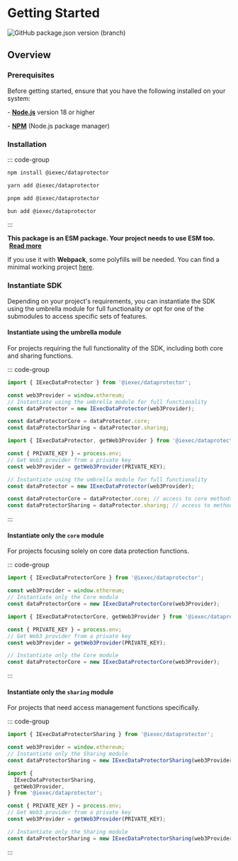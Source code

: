 # Getting Started

![GitHub package.json version (branch)](https://img.shields.io/github/package-json/v/iExecBlockchainComputing/dataprotector-sdk/main?color=green)

## Overview

### Prerequisites

Before getting started, ensure that you have the following installed on your
system:

\- [**Node.js**](https://nodejs.org/en/) version 18 or higher

\- [**NPM**](https://docs.npmjs.com/) (Node.js package manager)

### Installation

::: code-group

```sh [npm]
npm install @iexec/dataprotector
```

```sh [yarn]
yarn add @iexec/dataprotector
```

```sh [pnpm]
pnpm add @iexec/dataprotector
```

```sh [bun]
bun add @iexec/dataprotector
```

:::

**This package is an ESM package. Your project needs to use ESM too.**
&nbsp;[**Read more**](https://gist.github.com/sindresorhus/a39789f98801d908bbc7ff3ecc99d99c)

If you use it with **Webpack**, some polyfills will be needed. You can find a
minimal working project
[here](https://github.com/iExecBlockchainComputing/dataprotector-sdk/tree/main/demo/browser-webpack).

### Instantiate SDK

Depending on your project's requirements, you can instantiate the SDK using the
umbrella module for full functionality or opt for one of the submodules to
access specific sets of features.

#### Instantiate using the umbrella module

For projects requiring the full functionality of the SDK, including both core
and sharing functions.

::: code-group

```js [Browser]
import { IExecDataProtector } from '@iexec/dataprotector';

const web3Provider = window.ethereum;
// Instantiate using the umbrella module for full functionality
const dataProtector = new IExecDataProtector(web3Provider);

const dataProtectorCore = dataProtector.core;
const dataProtectorSharing = dataProtector.sharing;
```

```js [NodeJS]
import { IExecDataProtector, getWeb3Provider } from '@iexec/dataprotector';

const { PRIVATE_KEY } = process.env;
// Get Web3 provider from a private key
const web3Provider = getWeb3Provider(PRIVATE_KEY);

// Instantiate using the umbrella module for full functionality
const dataProtector = new IExecDataProtector(web3Provider);

const dataProtectorCore = dataProtector.core; // access to core methods
const dataProtectorSharing = dataProtector.sharing; // access to methods
```

:::

#### Instantiate only the `core` module

For projects focusing solely on core data protection functions.

::: code-group

```js [Browser]
import { IExecDataProtectorCore } from '@iexec/dataprotector';

const web3Provider = window.ethereum;
// Instantiate only the Core module
const dataProtectorCore = new IExecDataProtectorCore(web3Provider);
```

```js [NodeJS]
import { IExecDataProtectorCore, getWeb3Provider } from '@iexec/dataprotector';

const { PRIVATE_KEY } = process.env;
// Get Web3 provider from a private key
const web3Provider = getWeb3Provider(PRIVATE_KEY);

// Instantiate only the Core module
const dataProtectorCore = new IExecDataProtectorCore(web3Provider);
```

:::

#### Instantiate only the `sharing` module

For projects that need access management functions specifically.

::: code-group

```js [Browser]
import { IExecDataProtectorSharing } from '@iexec/dataprotector';

const web3Provider = window.ethereum;
// Instantiate only the Sharing module
const dataProtectorSharing = new IExecDataProtectorSharing(web3Provider);
```

```js [NodeJS]
import {
  IExecDataProtectorSharing,
  getWeb3Provider,
} from '@iexec/dataprotector';

const { PRIVATE_KEY } = process.env;
// Get Web3 provider from a private key
const web3Provider = getWeb3Provider(PRIVATE_KEY);

// Instantiate only the Sharing module
const dataProtectorSharing = new IExecDataProtectorSharing(web3Provider);
```

:::
